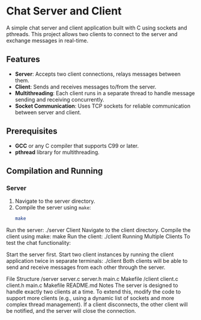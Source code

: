 # Chat Server and Client

A simple chat server and client application built with C using sockets and pthreads. This project allows two clients to connect to the server and exchange messages in real-time.

## Features

- **Server**: Accepts two client connections, relays messages between them.
- **Client**: Sends and receives messages to/from the server.
- **Multithreading**: Each client runs in a separate thread to handle message sending and receiving concurrently.
- **Socket Communication**: Uses TCP sockets for reliable communication between server and client.

## Prerequisites

- **GCC** or any C compiler that supports C99 or later.
- **pthread** library for multithreading.

## Compilation and Running

### Server

1. Navigate to the server directory.
2. Compile the server using `make`:
   ```bash
   make
Run the server:
./server
Client
Navigate to the client directory.
Compile the client using make:
make
Run the client:
./client
Running Multiple Clients
To test the chat functionality:

Start the server first.
Start two client instances by running the client application twice in separate terminals:
./client
Both clients will be able to send and receive messages from each other through the server.

File Structure
/server
    server.c
    server.h
    main.c
    Makefile
/client
    client.c
    client.h
    main.c
    Makefile
README.md
Notes
The server is designed to handle exactly two clients at a time. To extend this, modify the code to support more clients (e.g., using a dynamic list of sockets and more complex thread management).
If a client disconnects, the other client will be notified, and the server will close the connection.
